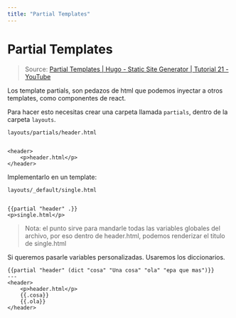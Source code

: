```yaml
---
title: "Partial Templates"
---
```


# Partial Templates

> Source: [Partial Templates | Hugo - Static Site Generator | Tutorial 21 - YouTube](https://www.youtube.com/watch?v=pjS4pOLyB7c&list=PLLAZ4kZ9dFpOnyRlyS-liKL5ReHDcj4G3&index=21)

Los template partials, son pedazos de html que podemos inyectar a otros templates, como componentes de react.

Para hacer esto necesitas crear una carpeta llamada `partials`, dentro de la carpeta `layouts`.

```hugo
layouts/partials/header.html


<header>
    <p>header.html</p>
</header>
```

Implementarlo en un template:

```hugo
layouts/_default/single.html


{{partial "header" .}}
<p>single.html</p>
```

> Nota: el punto sirve para mandarle todas las variables globales del archivo, por eso dentro de header.html, podemos renderizar el titulo de single.html

Si queremos pasarle variables personalizadas. Usaremos los diccionarios.

```hugo
{{partial "header" (dict "cosa" "Una cosa" "ola" "epa que mas")}}
---
<header>
    <p>header.html</p>
    {{.cosa}}
    {{.ola}}
</header>
```
